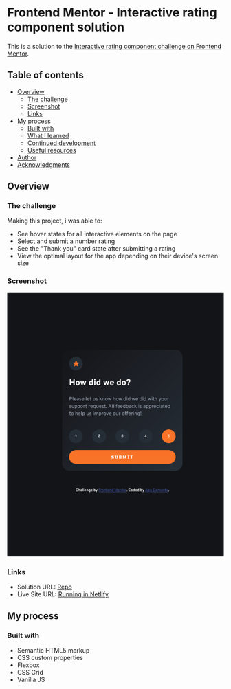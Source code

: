 # Frontend Mentor - Interactive rating component solution

This is a solution to the [Interactive rating component challenge on Frontend Mentor](https://www.frontendmentor.io/challenges/interactive-rating-component-koxpeBUmI).

## Table of contents

- [Overview](#overview)
  - [The challenge](#the-challenge)
  - [Screenshot](#screenshot)
  - [Links](#links)
- [My process](#my-process)
  - [Built with](#built-with)
  - [What I learned](#what-i-learned)
  - [Continued development](#continued-development)
  - [Useful resources](#useful-resources)
- [Author](#author)
- [Acknowledgments](#acknowledgments)

## Overview

### The challenge

Making this project, i was able to:

- See hover states for all interactive elements on the page
- Select and submit a number rating
- See the "Thank you" card state after submitting a rating
- View the optimal layout for the app depending on their device's screen size

### Screenshot

![](/images/Screenshot.jpg)

### Links

- Solution URL: [Repo](https://github.com/agudamonte/FM01-InteractiveRatingComponent)
- Live Site URL: [Running in Netlify](https://joyful-daffodil-799076.netlify.app/)

## My process

### Built with

- Semantic HTML5 markup
- CSS custom properties
- Flexbox
- CSS Grid
- Vanilla JS

